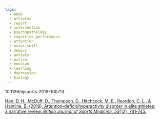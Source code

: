 ```yaml
---
tags:
  - ADHD
  - athletes
  - report
  - intervention
  - psychopathology
  - cognitive_performance
  - attention
  - motor_skill
  - memory
  - anxiety
  - autism
  - emotion
  - learning
  - depression
  - biology
---
```

10.1136/bjsports-2019-100713

[Han, D. H., McDuff, D., Thompson, D., Hitchcock, M. E., Reardon, C. L., & Hainline, B. (2019). Attention-deficit/hyperactivity disorder in elite athletes: a narrative review. _British Journal of Sports Medicine_, _53_(12), 741-745.](https://www.researchgate.net/profile/David-Mcduff/publication/333166893_Attention-deficithyperactivity_disorder_in_elite_athletes_A_narrative_review/links/5ce7e21a92851c4eabba70e8/Attention-deficit-hyperactivity-disorder-in-elite-athletes-A-narrative-review.pdf)